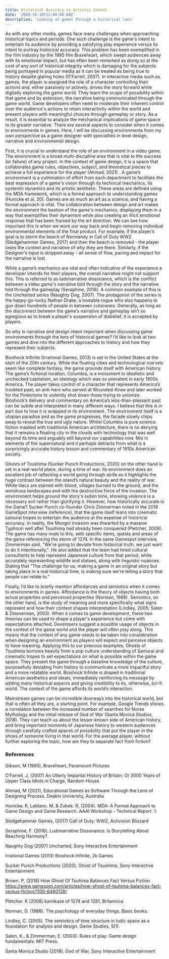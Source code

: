 ```yaml
---
title: Historical Accuracy vs Artistic Intent
date: '2020-10-10T12:00:00.00Z'
description: 'Looking at games through a historical lens'
---
```



As with any other media, games  face many challenges when approaching historical topics and periods. One such challenge is the game's intent to entertain its audience by providing a satisfying play experience versus its intent to portray historical accuracy. This problem has been exemplified in the film industry by the 1995 film Braveheart, which swept audiences away with its emotional impact, but has often been remarked as doing so at the cost of any sort of historical integrity which is damaging for the subjects being portrayed in popular media as it can be treated as being true to history despite glaring holes (O’Farrell, 2007). In interactive media such as games, the player is assigned the role of a character controlling their actions and, either passively or actively, drives the story forward while digitally exploring the game world. They learn the scope of possibility within that game and by extension, the narrative being communicated through the game world. Game developers often need to moderate their inherent control over the audience's actions to retain interactivity within the world and present players with meaningful choices through gameplay or story. As a result, it is essential to analyze the mechanical implications of game space to its greater narrative. There are several aspects to consider when it comes to environments in games. Here, I will be discussing environments from my own perspective as a game designer with specialties in level design, narrative and environmental design. 

First, it is crucial to understand the role of an environment in a video game. The environment is a broad multi-discipline area that is vital to the success (or failure) of any project. In the context of game design, it is a space that collaborates game rules, objectives, subject, and theoretical pieces to achieve a full experience for the player (Ahmad, 2021) . A game’s environment is a culmination of effort from each department to facilitate the best expression of a game's vision through its technical mechanics, its systemic dynamics and its artistic aesthetic. These areas are defined using the MDA framework, which is a formal approach to understanding games (Hunicke et al, 20). Games are as much an art as a science, and having a formal approach is vital. The collaboration between design and art makes the environment the bastion of the game's mechanics, displaying them in a way that exemplifies their dynamism while also creating an illicit emotional response that has been framed by the art direction. We can see how important this is when we work our way back and begin removing individual environmental elements of the final product. For example, if the player’s goal is to storm the beach of Normandy in Call of Duty WW2 (Sledgehammer Games, 2017) and then the beach is removed - the player loses the context and narrative of why they are there. Similarly, if the Designer’s input is stripped away - all sense of flow, pacing and impact for the narrative is lost.

While a game’s mechanics are vital and often indicative of the experience a developer intends for their players, the overall narrative might not support this. This is referred to as ludonarrative dissonance, which is the conflict between a video game's narrative told through the story and the narrative told through the gameplay (Seraphine, 2016). A common example of this is the Uncharted series (Naughty Dog, 2007). The protagonist of the series is the happy-go-lucky Nathan Drake, a loveable rogue who also happens to gun down hundreds of people in between cutscenes. Generally, as long as the disconnect between the game’s narrative and gameplay isn’t so egregious as to break a player's suspension of disbelief, it is accepted by players.

So why is narrative and design intent important when discussing game environments through the lens of historical games? I’d like to look at two games and dive into the different approaches to history and how they represent their subjects.

Bioshock Infinite (Irrational Games, 2013)  is set in the United States at the start of the 20th century. While the floating cities and technological marvels seem like complete fantasy, the game grounds itself with American history. The game’s fictional location, Columbia, is a monument to idealistic and unchecked capitalism, an ideology which was so prevalent in early 1900s America. The player takes control of a character that represents America’s troubled past; an anti-hero who served at Wounded-Knee and later worked for the Pinkertons to violently shut down those trying to unionize. Bioshock’s delivery and commentary on America’s less-than-pleasant past can be subtle and interpreted in many different ways. I believe that this is in part due to how it is wrapped in its environment. The environment itself is a utopian paradise and as the game progresses, the facade slowly chips away to reveal the true and ugly nature. Whilst Columbia is pure science fiction masked with traditional American architecture, there is no denying that it remains a floating city in the clouds with technology that was well beyond its time and arguably still beyond our capabilities now. Mix in elements of the supernatural and it perhaps detracts from what is a surprisingly accurate history lesson and commentary of 1910s American society. 

Ghosts of Tsushima (Sucker Punch Productions, 2020) on the other hand is set in a real-world place, during a time of war. Its environment does an excellent job of reflecting a world going through strife as it highlights the huge contrast between the island’s natural beauty and the reality of war. White lilacs are stained with blood, villages burned to the ground, and the wondrous landscapes end with the destructive force of the invasion. The environment helps ground the story's sullen tone, showing violence is a necessary evil rather than glorifying it. However, how historically accurate is the Game? Sucker Punch co-founder Chris Zimmerman noted in the 2018 GameSpot interview (reference), that the game itself leans into cinematic samurai tropes to entertain the audience at the expense of historical accuracy. In reality, the Mongol invasion was thwarted by a massive Typhoon well after Tsushima had already been conquered (Pletcher, 2009). The game has many nods to this, with specific items, quests and areas of the game referencing the storm of 1274. In the same Gamespot interview, Zimmerman said, "We're going to deviate from historical truth, we just want to do it intentionally,". He also added that the team had hired cultural consultants to help represent Japanese culture from that period, while accurately representing wildlife and statues, along with linguistic nuances. Stating that "The challenge for us, making a game in an original story but taking place in a real historical time, is making sure we're telling a story that people can relate to."

Finally, I’d like to briefly mention affordances and semiotics when it comes to environments in games. Affordance is the theory of objects having both actual properties and perceived properties (Norman, 1988). Semiotics, on the other hand, is the study of meaning and more specifically what signs represent and how their context shapes interpretation (Lindley, 2005; Salen & Zimmerman, 2003). When it comes to game development, these two theories can be used to shape a player's experience but come with expectations attached. Developers suggest a possible usage of objects in the context of the game world and the player will often play along. This means that the context of any game needs to be taken into consideration when designing an environment as players will expect and perceive objects to have meaning. Applying this to our previous examples, Ghosts of Tsushima borrows heavily from a pop culture understanding of Samurai and cinematic tropes to set expectations on what is possible within the game space. They present the game through a baseline knowledge of the culture, purposefully deviating from history to communicate a more impactful story and a more relatable world. Bioshock Infinite is draped in traditional American aesthetics and ideals, immediately reinforcing its message by adding many historical aspects and giving credibility to its, otherwise, sci-fi world. The context of the game affords its world’s interaction. 

Mainstream games can be incredible doorways into the historical world, but that is often all they are, a starting point. For example, Google Trends shows a correlation between the increased number of searches for Norse Mythology and the initial release of God of War (Santa Monica Studios, 2018). They can teach us about the lesser-known side of American history, and bring important moments of Japanese history to western audiences through carefully crafted spaces of possibility that put the player in the shoes of someone living in that world. For the average player, without further exploring the topic, how are they to separate fact from fiction?

### References

Gibson, M (1995), Braveheart, Paramount Pictures

O’Farrell. J, (2007) An Utterly Impartial History of Britain: Or 2000 Years of Upper Class Idiots in Charge, Random House

Ahmad, M (2021), Educational Games as Software Through the Lens of Designing Process. Deakin University, Australia

Hunicke. R, Leblanc. M, & Zubek. R, (2004). MDA: A Formal Approach to Game Design and Game Research. AAAI Workshop - Technical Report. 1. 

Sledgehammer Games, (2017) Call of Duty: WW2, Activision Blizzard

Seraphine, F. (2016). Ludonarrative Dissonance: Is Storytelling About Reaching Harmony?. 

Naughty Dog (2007) Uncharted, Sony Interactive Entertainment

Irrational Games (2013) Bioshock Infinite, 2k Games

Sucker Punch Productions (2020), Ghost of Tsushima, Sony Interactive Entertainment

Brown. P, (2018)  How Ghost Of Tsuhima Balances Fact Versus Fiction https://www.gamespot.com/articles/how-ghost-of-tsuhima-balances-fact-versus-fiction/1100-6460128/

Pletcher. K (2008) kamikaze of 1274 and 1281, Britannica

Norman, D. (1988). The psychology of everyday things. Basic books.

Lindley, C. (2005). The semiotics of time structure in ludic space as a foundation for analysis and design. Game Studies, 5(1).

Salen, K., & Zimmerman, E. (2003). Rules of play: Game design fundamentals. MIT Press.

Santa Monica Studio (2018), God of War, Sony Interactive Entertainment
